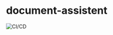 # document-assistent
![CI/CD](https://github.com/your-username/document-assistent/actions/workflows/main.yml/badge.svg)
